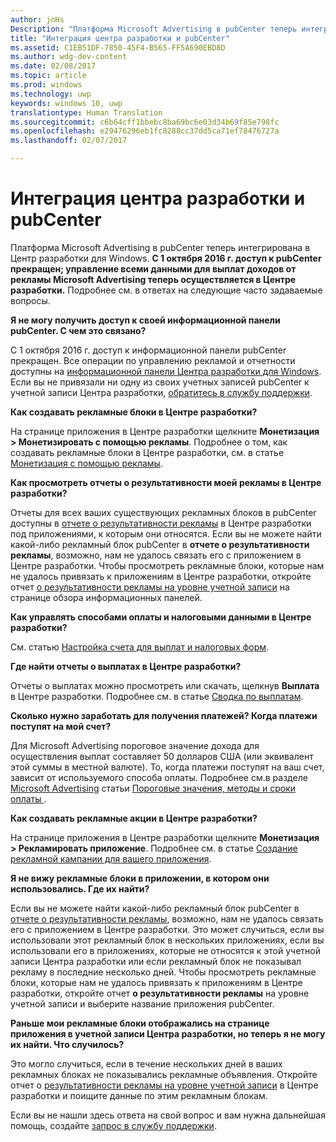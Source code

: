 ```yaml
---
author: jnHs
Description: "Платформа Microsoft Advertising в pubCenter теперь интегрирована в Центр разработки для Windows."
title: "Интеграция центра разработки и pubCenter"
ms.assetid: C1EB51DF-7850-45F4-B565-FF5A690EBD8D
ms.author: wdg-dev-content
ms.date: 02/08/2017
ms.topic: article
ms.prod: windows
ms.technology: uwp
keywords: windows 10, uwp
translationtype: Human Translation
ms.sourcegitcommit: c6b64cff1bbebc8ba69bc6e03d34b69f85e798fc
ms.openlocfilehash: e29476296eb1fc8288cc37dd5ca71ef78476727a
ms.lasthandoff: 02/07/2017

---
```


# <a name="pubcenter-dev-center-integration"></a>Интеграция центра разработки и pubCenter

Платформа Microsoft Advertising в pubCenter теперь интегрирована в Центр разработки для Windows. **С 1 октября 2016 г. доступ к pubCenter прекращен; управление всеми данными для выплат доходов от рекламы Microsoft Advertising теперь осуществляется в Центре разработки.** Подробнее см. в ответах на следующие часто задаваемые вопросы.

**Я не могу получить доступ к своей информационной панели pubCenter. С чем это связано?**

С 1 октября 2016 г. доступ к информационной панели pubCenter прекращен. Все операции по управлению рекламой и отчетности доступны на [информационной панели Центра разработки для Windows](https://developer.microsoft.com/dashboard/apps/overview). Если вы не привязали ни одну из своих учетных записей pubCenter к учетной записи Центра разработки, [обратитесь в службу поддержки](http://go.microsoft.com/fwlink/?LinkId=393643).

**Как создавать рекламные блоки в Центре разработки?**

На странице приложения в Центре разработки щелкните **Монетизация > Монетизировать с помощью рекламы**. Подробнее о том, как создавать рекламные блоки в Центре разработки, см. в статье [Монетизация с помощью рекламы](monetize-with-ads.md).

**Как просмотреть отчеты о результативности моей рекламы в Центре разработки?**

Отчеты для всех ваших существующих рекламных блоков в pubCenter доступны в [отчете о результативности рекламы](advertising-performance-report.md) в Центре разработки под приложениями, к которым они относятся. Если вы не можете найти какой-либо рекламный блок pubCenter в **отчете о результативности рекламы**, возможно, нам не удалось связать его с приложением в Центре разработки. Чтобы просмотреть рекламные блоки, которые нам не удалось привязать к приложениям в Центре разработки, откройте отчет [о результативности рекламы на уровне учетной записи](advertising-performance-report.md#account-level-advertising-performance-report) на странице обзора информационных панелей. 

**Как управлять способами оплаты и налоговыми данными в Центре разработки?**

См. статью [Настройка счета для выплат и налоговых форм](setting-up-your-payout-account-and-tax-forms.md).

**Где найти отчеты о выплатах в Центре разработки?**

Отчеты о выплатах можно просмотреть или скачать, щелкнув **Выплата** в Центре разработки. Подробнее см. в статье [Сводка по выплатам](payout-summary.md).

**Сколько нужно заработать для получения платежей? Когда платежи поступят на мой счет?**

Для Microsoft Advertising пороговое значение дохода для осуществления выплат составляет 50 долларов США (или эквивалент этой суммы в местной валюте). То, когда платежи поступят на ваш счет, зависит от используемого способа оплаты. Подробнее см.в разделе [Microsoft Advertising](payment-thresholds-methods-and-timeframes.md#microsoft-advertising) статьи [Пороговые значения, методы и сроки оплаты ﻿](payment-thresholds-methods-and-timeframes.md).

**Как создавать рекламные акции в Центре разработки?**

На странице приложения в Центре разработки щелкните **Монетизация > Рекламировать приложение**. Подробнее см. в статье [Создание рекламной кампании для вашего приложения](create-an-ad-campaign-for-your-app.md).

**Я не вижу рекламные блоки в приложении, в котором они использовались. Где их найти?**

Если вы не можете найти какой-либо рекламный блок pubCenter в [отчете о результативности рекламы](advertising-performance-report.md), возможно, нам не удалось связать его с приложением в Центре разработки. Это может случиться, если вы использовали этот рекламный блок в нескольких приложениях, если вы использовали его в приложениях, которые не относятся к этой учетной записи Центра разработки или если рекламный блок не показывал рекламу в последние несколько дней. Чтобы просмотреть рекламные блоки, которые нам не удалось привязать к приложениям в Центре разработки, откройте отчет **о результативности рекламы** на уровне учетной записи и выберите название приложения pubCenter. 

**Раньше мои рекламные блоки отображались на странице приложения в учетной записи Центра разработки, но теперь я не могу их найти. Что случилось?**

Это могло случиться, если в течение нескольких дней в ваших рекламных блоках не показывались рекламные объявления. Откройте отчет о [результативности рекламы на уровне учетной записи](advertising-performance-report.md#account-level-advertising-performance-report) в Центре разработки и поищите данные по этим рекламным блокам.

Если вы не нашли здесь ответа на свой вопрос и вам нужна дальнейшая помощь, создайте [запрос в службу поддержки](http://go.microsoft.com/fwlink/p/?LinkId=733342).



 

